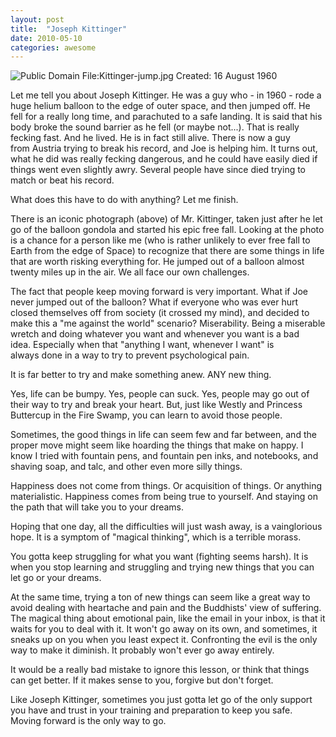 ```yaml
---
layout: post
title:  "Joseph Kittinger"
date: 2010-05-10
categories: awesome
---
```


<img src="https://upload.wikimedia.org/wikipedia/commons/8/81/Kittinger-jump.jpg" title="Public Domain File:Kittinger-jump.jpg Created: 16 August 1960">

Let me tell you about Joseph Kittinger. He was a guy who - in 1960 - rode a huge helium balloon to the edge of outer space, and then jumped off. He fell for a really long time, and parachuted to a safe landing. It is said that his body broke the sound barrier as he fell (or maybe not...). That is really fecking fast. And he lived. He is in fact still alive. There is now a guy from Austria trying to break his record, and Joe is helping him. It turns out, what he did was really fecking dangerous, and he could have easily died if things went even slightly awry. Several people have since died trying to match or beat his record.

What does this have to do with anything? Let me finish.

There is an iconic photograph (above) of Mr. Kittinger, taken just after he let go of the balloon gondola and started his epic free fall. Looking at the photo is a chance for a person like me (who is rather unlikely to ever free fall to Earth from the edge of Space) to recognize that there are some things in life that are worth risking everything for. He jumped out of a balloon almost twenty miles up in the air. We all face our own challenges.

The fact that people keep moving forward is very important. What if Joe never jumped out of the balloon? What if everyone who was ever hurt closed themselves off from society (it crossed my mind), and decided to make this a "me against the world" scenario? Miserability. Being a miserable wretch and doing whatever you want and whenever you want is a bad idea. Especially when that "anything I want, whenever I want" is always done in a way to try to prevent psychological pain.

It is far better to try and make something anew. ANY new thing.

Yes, life can be bumpy. Yes, people can suck. Yes, people may go out of their way to try and break your heart. But, just like Westly and Princess Buttercup in the Fire Swamp, you can learn to avoid those people.

Sometimes, the good things in life can seem few and far between, and the proper move might seem like hoarding the things that make on happy. I know I tried with fountain pens, and fountain pen inks, and notebooks, and shaving soap, and talc, and other even more silly things.

Happiness does not come from things. Or acquisition of things. Or anything materialistic. Happiness comes from being true to yourself. And staying on the path that will take you to your dreams.

Hoping that one day, all the difficulties will just wash away, is a vainglorious hope. It is a symptom of "magical thinking", which is a terrible morass.

You gotta keep struggling for what you want (fighting seems harsh). It is when you stop learning and struggling and trying new things that you can let go or your dreams.

At the same time, trying a ton of new things can seem like a great way to avoid dealing with heartache and pain and the Buddhists' view of suffering. The magical thing about emotional pain, like the email in your inbox, is that it waits for you to deal with it. It won't go away on its own, and sometimes, it sneaks up on you when you least expect it. Confronting the evil is the only way to make it diminish. It probably won't ever go away entirely.

It would be a really bad mistake to ignore this lesson, or think that things can get better. If it makes sense to you, forgive but don't forget.

Like Joseph Kittinger, sometimes you just gotta let go of the only support you have and trust in your training and preparation to keep you safe. Moving forward is the only way to go.
